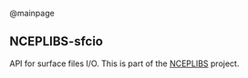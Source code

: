 @mainpage

## NCEPLIBS-sfcio

API for surface files I/O. This is part of
the [NCEPLIBS](https://github.com/NOAA-EMC/NCEPLIBS) project.
